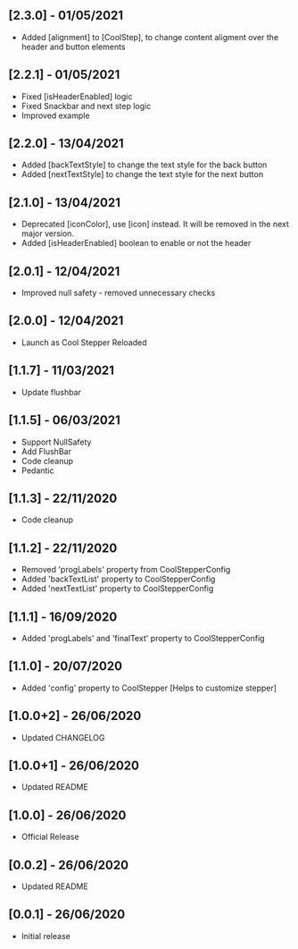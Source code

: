 ## [2.3.0] - 01/05/2021
 - Added [alignment] to [CoolStep], to change content aligment over the header and button elements

## [2.2.1] - 01/05/2021
 - Fixed [isHeaderEnabled] logic
 - Fixed Snackbar and next step logic
 - Improved example

## [2.2.0] - 13/04/2021
 - Added [backTextStyle] to change the text style for the back button
- Added [nextTextStyle] to change the text style for the next button

## [2.1.0] - 13/04/2021
 - Deprecated [iconColor], use [icon] instead.
 It will be removed in the next major version.
 - Added [isHeaderEnabled] boolean to enable or not the header

## [2.0.1] - 12/04/2021
 - Improved null safety - removed unnecessary checks

## [2.0.0] - 12/04/2021
 - Launch as Cool Stepper Reloaded

## [1.1.7] - 11/03/2021

- Update flushbar

## [1.1.5] - 06/03/2021

- Support NullSafety
- Add FlushBar
- Code cleanup
- Pedantic

## [1.1.3] - 22/11/2020

- Code cleanup

## [1.1.2] - 22/11/2020

- Removed 'progLabels' property from CoolStepperConfig
- Added 'backTextList' property to CoolStepperConfig
- Added 'nextTextList' property to CoolStepperConfig

## [1.1.1] - 16/09/2020

- Added 'progLabels' and 'finalText' property to CoolStepperConfig

## [1.1.0] - 20/07/2020

- Added 'config' property to CoolStepper [Helps to customize stepper]

## [1.0.0+2] - 26/06/2020

- Updated CHANGELOG

## [1.0.0+1] - 26/06/2020

- Updated README

## [1.0.0] - 26/06/2020

- Official Release

## [0.0.2] - 26/06/2020

- Updated README

## [0.0.1] - 26/06/2020

- Initial release
